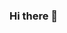 ### Hi there 👋

<!--
**pranit2001/pranit2001** is a ✨ _special_ ✨ repository because its `README.md` (this file) appears on your GitHub profile.

Here are some ideas to get you started:

- 🔭 I’m currently working on ...computer science basics and ui ux design .
- 🌱 I’m currently learning ...c++ language and ui ux basics .
- 👯 I’m looking to collaborate on ...microsoft student learn ambassador .
- 🤔 I’m looking for help with ... data structers and algorithms . 
- 💬 Ask me about ...anything 
- 📫 How to reach me: ...[twitter](@pranitkharat1)
- 😄 Pronouns: ...he/him
- ⚡ Fun fact: ...i do good comeady . 
-->
